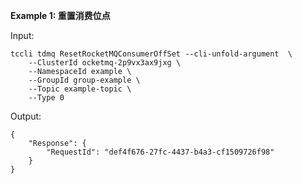 **Example 1: 重置消费位点**



Input: 

```
tccli tdmq ResetRocketMQConsumerOffSet --cli-unfold-argument  \
    --ClusterId ocketmq-2p9vx3ax9jxg \
    --NamespaceId example \
    --GroupId group-example \
    --Topic example-topic \
    --Type 0
```

Output: 
```
{
    "Response": {
        "RequestId": "def4f676-27fc-4437-b4a3-cf1509726f98"
    }
}
```

